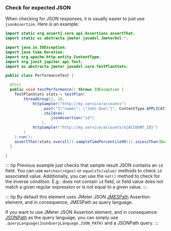 ### Check for expected JSON

When checking for JSON responses, it is usually easier to just use `jsonAssertion`. Here is an example:

```java
import static org.assertj.core.api.Assertions.assertThat;
import static us.abstracta.jmeter.javadsl.JmeterDsl.*;

import java.io.IOException;
import java.time.Duration;
import org.apache.http.entity.ContentType;
import org.junit.jupiter.api.Test;
import us.abstracta.jmeter.javadsl.core.TestPlanStats;

public class PerformanceTest {

  @Test
  public void testPerformance() throws IOException {
    TestPlanStats stats = testPlan(
        threadGroup(2, 10,
            httpSampler("http://my.service/accounts")
                .post("{\"name\": \"John Doe\"}", ContentType.APPLICATION_JSON)
                .children(
                    jsonAssertion("id")
                ),
            httpSampler("http://my.service/accounts/${ACCOUNT_ID}")
        )
    ).run();
    assertThat(stats.overall().sampleTimePercentile99()).isLessThan(Duration.ofSeconds(5));
  }

}
```

::: tip
Previous example just checks that sample result JSON contains an `id` field. You can use `matches(regex)` or `equalsTo(value)` methods to check `id` associated value.
Additionally, you can use the `not()` method to check for the inverse condition. E.g.: does not contain `id` field, or field value does not match a given regular expression or is not equal to a given value.
:::

::: tip
By default this element uses JMeter JSON [JMESPath](https://jmespath.org/) Assertion element, and in consequence, JMESPath as query language.

If you want to use JMeter JSON Assertion element, and in consequence [JSONPath](https://github.com/json-path/JsonPath) as the query language, you can simply use `.queryLanguage(JsonQueryLanguage.JSON_PATH)` and a JSONPath query.
:::
